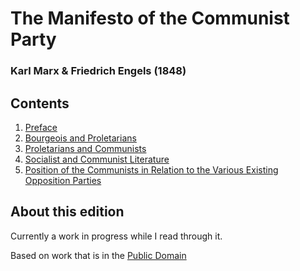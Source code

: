 # The Manifesto of the Communist Party

### Karl Marx & Friedrich Engels (1848)

## Contents

1. [Preface](preface.md)
2. [Bourgeois and Proletarians](chapter-1.md)
3. [Proletarians and Communists](chapter-2.md)
4. [Socialist and Communist Literature](chapter-3.md)
5. [Position of the Communists in Relation to the Various Existing Opposition Parties](chapter-4.md)

## About this edition

Currently a work in progress while I read through it.

Based on work that is in the [Public Domain](LICENSE)

